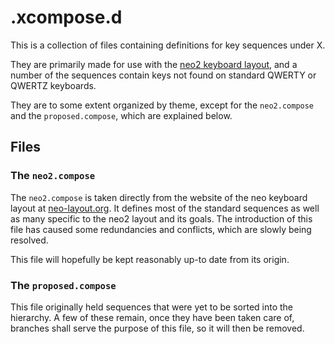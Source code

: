 # .xcompose.d #

This is a collection of files containing definitions for key sequences under X.

They are primarily made for use with the [neo2 keyboard layout][neo], and a
number of the sequences contain keys not found on standard QWERTY or QWERTZ
keyboards.

They are to some extent organized by theme, except for the `neo2.compose` and
the `proposed.compose`, which are explained below.

## Files ##

### The `neo2.compose` ###

The `neo2.compose` is taken directly from the website of the neo keyboard
layout at [neo-layout.org][neo]. It defines most of the standard sequences as
well as many specific to the neo2 layout and its goals. The introduction of
this file has caused some redundancies and conflicts, which are slowly being
resolved.

This file will hopefully be kept reasonably up-to date from its origin.

### The `proposed.compose` ###

This file originally held sequences that were yet to be sorted into the
hierarchy. A few of these remain, once they have been taken care of, branches
shall serve the purpose of this file, so it will then be removed.

[neo]: http://neo-layout.org/ "The Neo2 Keyboard Layout"

